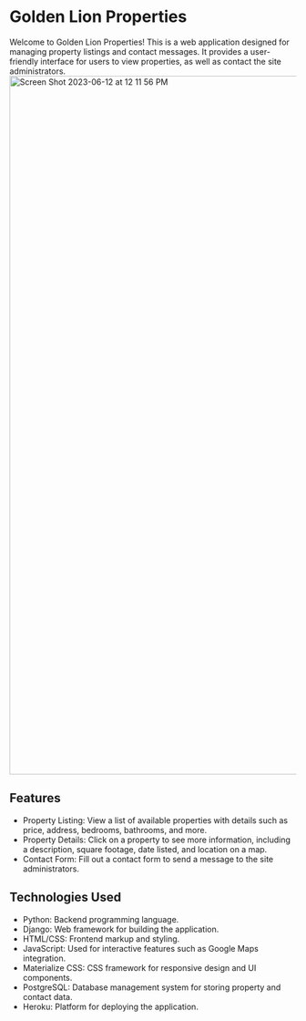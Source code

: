 # Golden Lion Properties

Welcome to Golden Lion Properties! This is a web application designed for managing property listings and contact messages. It provides a user-friendly interface for users to view properties, as well as contact the site administrators.
<img width="1226" alt="Screen Shot 2023-06-12 at 12 11 56 PM" src="https://github.com/Marv0912/golden-lion-properties/assets/104529170/8c70e422-639e-4cfb-85d4-0aeb423ea23f">


## Features

- Property Listing: View a list of available properties with details such as price, address, bedrooms, bathrooms, and more.
- Property Details: Click on a property to see more information, including a description, square footage, date listed, and location on a map.
- Contact Form: Fill out a contact form to send a message to the site administrators.

## Technologies Used

- Python: Backend programming language.
- Django: Web framework for building the application.
- HTML/CSS: Frontend markup and styling.
- JavaScript: Used for interactive features such as Google Maps integration.
- Materialize CSS: CSS framework for responsive design and UI components.
- PostgreSQL: Database management system for storing property and contact data.
- Heroku: Platform for deploying the application.
